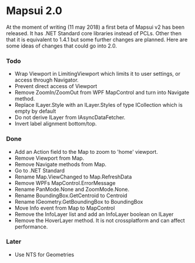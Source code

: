 # Mapsui 2.0

At the moment of writing (11 may 2018) a first beta of Mapsui v2 has been released. It has .NET Standard core libraries instead of PCLs. Other then that it is equivalent to 1.4.1 but some further changes are planned. Here  are some ideas of changes that could go into 2.0.

### Todo
- Wrap Viewport in LimitingViewport which limits it to user settings, or access through Navigator.
- Prevent direct access of Viewport
- Remove ZoomIn/ZoomOut from WPF MapControl and turn into Navigate method.
- Replace ILayer.Style with an ILayer.Styles of type ICollection<IFeature> which is empty by default
- Do not derive ILayer from IAsyncDataFetcher.
- Invert label alignment bottom/top.

### Done
- Add an Action<Viewport> field to the Map to zoom to 'home' viewport. 
- Remove Viewport from Map.
- Remove Navigate methods from Map.
- Go to .NET Standard
- Rename Map.ViewChanged to Map.RefreshData
- Remove WPFs MapControl.ErrorMessage
- Rename PanMode.None and ZoomMode.None.
- Rename BoundingBox.GetCentroid to Centroid
- Rename IGeometry.GetBoundingBox to BoundingBox
- Move Info event from Map to MapControl
- Remove the InfoLayer list and add an InfoLayer boolean on ILayer
- Remove the HoverLayer method. It is not crossplatform and can affect performance. 


### Later
- Use NTS for Geometries
